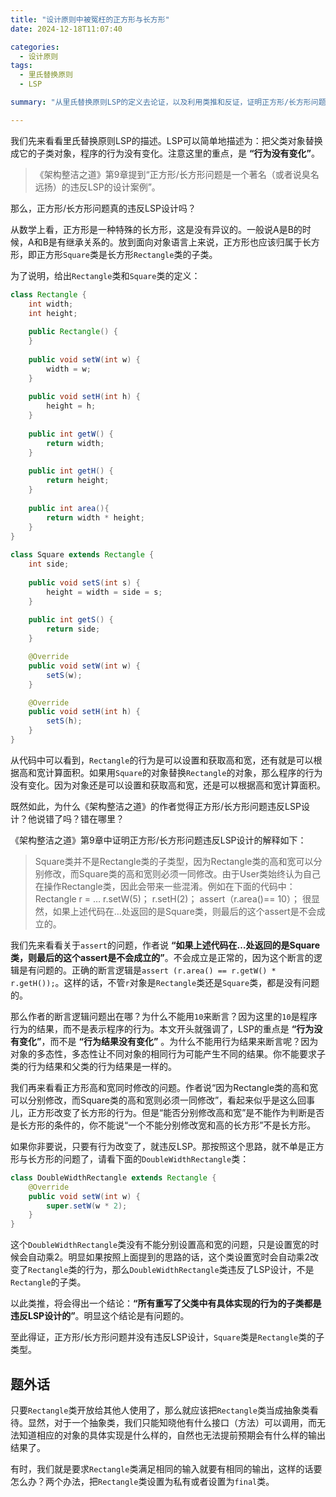 ```yaml
---
title: "设计原则中被冤枉的正方形与长方形"
date: 2024-12-18T11:07:40

categories:
  - 设计原则
tags:
  - 里氏替换原则
  - LSP

summary: "从里氏替换原则LSP的定义去论证，以及利用类推和反证，证明正方形/长方形问题没有违反LSP设计，正方形确实是长方形的子类。"

---
```


我们先来看看里氏替换原则LSP的描述。LSP可以简单地描述为：把父类对象替换成它的子类对象，程序的行为没有变化。注意这里的重点，是 **“行为没有变化”**。

> 《架构整洁之道》第9章提到“正方形/长方形问题是一个著名（或者说臭名远扬）的违反LSP的设计案例”。

那么，正方形/长方形问题真的违反LSP设计吗？

从数学上看，正方形是一种特殊的长方形，这是没有异议的。一般说A是B的时候，A和B是有继承关系的。放到面向对象语言上来说，正方形也应该归属于长方形，即正方形`Square`类是长方形`Rectangle`类的子类。

为了说明，给出`Rectangle`类和`Square`类的定义：

```java
class Rectangle {  
    int width;  
    int height;  
  
    public Rectangle() {  
    }  
  
    public void setW(int w) {  
        width = w;  
    }  
  
    public void setH(int h) {  
        height = h;  
    }  
  
    public int getW() {  
        return width;  
    }  
  
    public int getH() {  
        return height;  
    }  
    
    public int area(){  
        return width * height;  
    }  
}  
  
class Square extends Rectangle {  
    int side;  
  
    public void setS(int s) {  
        height = width = side = s;
    }  
  
    public int getS() {  
        return side;  
    }  

	@Override
    public void setW(int w) {  
        setS(w);  
    }  

	@Override
    public void setH(int h) {  
        setS(h);  
    }  
}
```

从代码中可以看到，`Rectangle`的行为是可以设置和获取高和宽，还有就是可以根据高和宽计算面积。如果用`Square`的对象替换`Rectangle`的对象，那么程序的行为没有变化。因为对象还是可以设置和获取高和宽，还是可以根据高和宽计算面积。

既然如此，为什么《架构整洁之道》的作者觉得正方形/长方形问题违反LSP设计？他说错了吗？错在哪里？

《架构整洁之道》第9章中证明正方形/长方形问题违反LSP设计的解释如下：

> Square类并不是Rectangle类的子类型，因为Rectangle类的高和宽可以分别修改，而Square类的高和宽则必须一同修改。由于User类始终认为自己在操作Rectangle类，因此会带来一些混淆。例如在下面的代码中：
> Rectangle r = …
> r.setW(5)；
> r.setH(2)；
> assert（r.area()== 10）；
> 很显然，如果上述代码在…处返回的是Square类，则最后的这个assert是不会成立的。

我们先来看看关于`assert`的问题，作者说 **“如果上述代码在…处返回的是Square类，则最后的这个assert是不会成立的”**。不会成立是正常的，因为这个断言的逻辑是有问题的。正确的断言逻辑是`assert (r.area() == r.getW() * r.getH());`。这样的话，不管`r`对象是`Rectangle`类还是`Square`类，都是没有问题的。

那么作者的断言逻辑问题出在哪？为什么不能用`10`来断言？因为这里的`10`是程序行为的结果，而不是表示程序的行为。本文开头就强调了，LSP的重点是 **“行为没有变化”**，而不是 **“行为结果没有变化”** 。为什么不能用行为结果来断言呢？因为对象的多态性，多态性让不同对象的相同行为可能产生不同的结果。你不能要求子类的行为结果和父类的行为结果是一样的。

我们再来看看正方形高和宽同时修改的问题。作者说“因为Rectangle类的高和宽可以分别修改，而Square类的高和宽则必须一同修改”，看起来似乎是这么回事儿，正方形改变了长方形的行为。但是“能否分别修改高和宽”是不能作为判断是否是长方形的条件的，你不能说“一个不能分别修改宽和高的长方形”不是长方形。

如果你非要说，只要有行为改变了，就违反LSP。那按照这个思路，就不单是正方形与长方形的问题了，请看下面的`DoubleWidthRectangle`类：
```java
class DoubleWidthRectangle extends Rectangle {  
    @Override  
    public void setW(int w) {  
        super.setW(w * 2);  
    }  
}
```

这个`DoubleWidthRectangle`类没有不能分别设置高和宽的问题，只是设置宽的时候会自动乘2。明显如果按照上面提到的思路的话，这个类设置宽时会自动乘2改变了`Rectangle`类的行为，那么`DoubleWidthRectangle`类违反了LSP设计，不是`Rectangle`的子类。

以此类推，将会得出一个结论：**“所有重写了父类中有具体实现的行为的子类都是违反LSP设计的”**。明显这个结论是有问题的。

至此得证，正方形/长方形问题并没有违反LSP设计，`Square`类是`Rectangle`类的子类型。

## 题外话

只要`Rectangle`类开放给其他人使用了，那么就应该把`Rectangle`类当成抽象类看待。显然，对于一个抽象类，我们只能知晓他有什么接口（方法）可以调用，而无法知道相应的对象的具体实现是什么样的，自然也无法提前预期会有什么样的输出结果了。

有时，我们就是要求`Rectangle`类满足相同的输入就要有相同的输出，这样的话要怎么办？两个办法，把`Rectangle`类设置为私有或者设置为`final`类。
